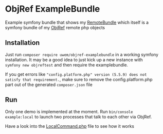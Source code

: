# ObjRef ExampleBundle
Example symfony bundle that shows my [RemoteBundle](https://github.com/UweM/ObjRef-RemoteBundle) which
 itself is a symfony bundle of my [ObjRef](https://github.com/UweM/ObjRef) remote php objects

## Installation
Just run `composer require uwem/objref-examplebundle` in a working symfony installation.
It may be a good idea to just kick up a new instance with `symfony new objreftest` and then require the
examplebundle.

If you get errors like `"config.platform.php" version (5.5.9) does not satisfy that requirement.`,
make sure to remove the config.platform.php part out of the generated `composer.json` file
## Run
Only one demo is implemented at the moment. Run `bin/console example:local` to launch two processes that
talk to each other via ObjRef.

Have a look into the [LocalCommand.php](https://github.com/UweM/ObjRef-ExampleBundle/blob/master/Command/LocalCommand.php) file to see how it works

